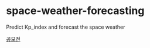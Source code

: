 # space-weather-forecasting
Predict Kp_index and forecast the space weather


[공모전](https://sapiensteam.com/make/contestDetail.do?contestId=23)
